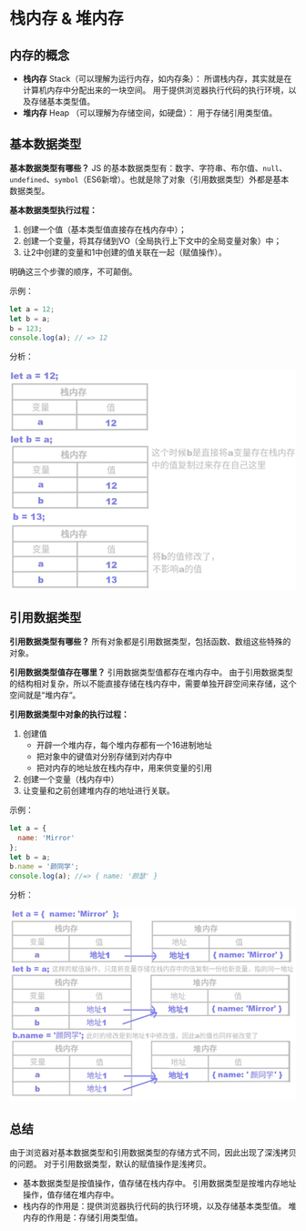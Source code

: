 # 栈内存 & 堆内存

## 内存的概念

- **栈内存** Stack（可以理解为运行内存，如内存条）：
  所谓栈内存，其实就是在计算机内存中分配出来的一块空间。
  用于提供浏览器执行代码的执行环境，以及存储基本类型值。
- **堆内存** Heap （可以理解为存储空间，如硬盘）：
  用于存储引用类型值。

## 基本数据类型

**基本数据类型有哪些？**
JS 的基本数据类型有：数字、字符串、布尔值、`null`、`undefined`、`symbol`（ES6新增）。也就是除了对象（引用数据类型）外都是基本数据类型。

**基本数据类型执行过程：**

1. 创建一个值（基本类型值直接存在栈内存中）；
2. 创建一个变量，将其存储到VO（全局执行上下文中的全局变量对象）中；
3. 让2中创建的变量和1中创建的值关联在一起（赋值操作）。

明确这三个步骤的顺序，不可颠倒。


示例：

```javascript
let a = 12;
let b = a;
b = 123;
console.log(a); // => 12
```

分析：

![栈内存分析1](./img/cotnent.jpg)


## 引用数据类型

**引用数据类型有哪些？**
所有对象都是引用数据类型，包括函数、数组这些特殊的对象。

**引用数据类型值存在哪里？**
引用数据类型值都存在堆内存中。
由于引用数据类型的结构相对复杂，所以不能直接存储在栈内存中，需要单独开辟空间来存储，这个空间就是“堆内存“。

**引用数据类型中对象的执行过程：**

1. 创建值
   - 开辟一个堆内存，每个堆内存都有一个16进制地址
   - 把对象中的键值对分别存储到对内存中
   - 把对内存的地址放在栈内存中，用来供变量的引用
2. 创建一个变量（栈内存中）
3. 让变量和之前创建堆内存的地址进行关联。

示例：

```javascript
let a = {
  name: 'Mirror'
};
let b = a;
b.name = '颜同学';
console.log(a); //=> { name: '颜瑟' }
```

分析：

![堆内存分析](./img/cotnent_1.jpg)

## 总结

由于浏览器对基本数据类型和引用数据类型的存储方式不同，因此出现了深浅拷贝的问题。
对于引用数据类型，默认的赋值操作是浅拷贝。

- 基本数据类型是按值操作，值存储在栈内存中。
  引用数据类型是按堆内存地址操作，值存储在堆内存中。
- 栈内存的作用是：提供浏览器执行代码的执行环境，以及存储基本类型值。
  堆内存的作用是：存储引用类型值。